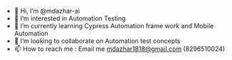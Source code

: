 - 👋 Hi, I’m @mdazhar-ai
- 👀 I’m interested in Automation Testing 
- 🌱 I’m currently learning Cypress Automation frame work and Mobile Automation
- 💞️ I’m looking to collaborate on Automation test concepts 
- 📫 How to reach me : Email me mdazhar1818@gmail.com (8296510024)

<!---
mdazhar-ai/mdazhar-ai is a ✨ special ✨ repository because its `README.md` (this file) appears on your GitHub profile.
You can click the Preview link to take a look at your changes.
--->
